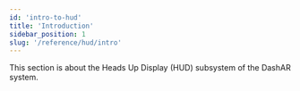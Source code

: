 ```yaml
---
id: 'intro-to-hud'
title: 'Introduction'
sidebar_position: 1
slug: '/reference/hud/intro'
---
```


This section is about the Heads Up Display (HUD) subsystem of the DashAR system.
